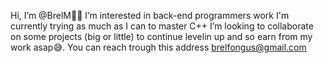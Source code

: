 Hi, I’m @BrelM👋🏽
I’m interested in back-end programmers work
I'm currently trying as much as I can to master C++
I’m looking to collaborate on some projects
(big or little) to continue levelin up and so earn from my work asap😅.
You can reach trough this address brelfongus@gmail.com

<!---
BrelM/BrelM is a ✨ special ✨ repository because its `README.md` (this file) appears on your GitHub profile.
You can click the Preview link to take a look at your changes.
--->
